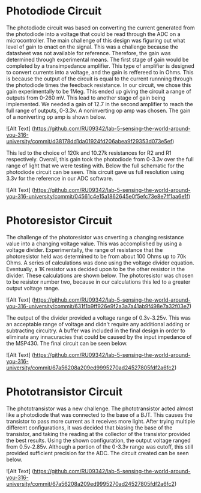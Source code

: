# Photodiode Circuit

The photodiode circuit was based on converting the current generated from the photodiode into a voltage that could be read through the ADC on a microcontroller. The main challenge of this design was figuring out what level of gain to enact on the signal. This was a challenge because the datasheet was not available for reference. Therefore, the gain was determined through experimental means. The first stage of gain would be completed by a transimpedance amplifier. This type of amplifier is designed to convert currents into a voltage, and the gain is reffereed to in Ohms. This is because the output of the circuit is equal to the current runnning through the photodiode times the feedback resistance. In our circuit, we chose this gain experimentally to be 1Meg. This ended up giving the circuit a range of outputs from 0-260 mV. This lead to another stage of gain being implemented. We needed a gain of 12.7 in the second amplifier to reach the full range of outputs, 0-3.3v. A noninverting op amp was chosen. The gain of a noniverting op amp is shown below. 

![Alt Text] (https://github.com/RU09342/lab-5-sensing-the-world-around-you-316-university/commit/d38178dd1da01924fd206abea9f29353d073e5ef)

This led to the choice of 120k and 10.27k resistances for R2 and R1 respectively. Overall, this gain took the photodiode from 0-3.3v over the full range of light that we were testing with. Below the full schematic for the photodiode circuit can be seen. This circuit gave us full resolution using 3.3v for the reference in our ADC software.

![Alt Text] (https://github.com/RU09342/lab-5-sensing-the-world-around-you-316-university/commit/04561c4e15a1862645e0f5efc73e8e7ff1aa6e1f)

# Photoresistor Circuit

The challenge of the photoresistor was cnverting a changing resistance value into a changing voltage value. This was accomplished by using a voltage divider. Experimentally, the range of resistance that the photoresistor held was determined to be from about 100 Ohms up to 70k Ohms. A series of calculations was done using the voltage divider equation. Eventually, a 1K resistor was decided upon to be the other resistor in the divider. These calculations are shown below. The photoresistor was chosen to be resistor number two, because in our calculations this led to a greater output voltage range.

![Alt Text] (https://github.com/RU09342/lab-5-sensing-the-world-around-you-316-university/commit/631f1b9ff926e9f2a3a7a41ab9f498e7a32f03e7)

The output of the divider provided a voltage range of 0.3v-3.25v. This was an acceptable range of voltage and didn't require any additional adding or subtracting circuitry. A buffer was included in the final design in order to eliminate any innacuracies that could be caused by the input impedance of the MSP430. The final circuit can be seen below.

![Alt Text] (https://github.com/RU09342/lab-5-sensing-the-world-around-you-316-university/commit/67a56208a209ed9995270ad24527805fdf2a6fc2)

# Phototransistor Circuit

The phototransistor was a new challenge. The phototransistor acted almost like a photodiode that was connected to the base of a BJT. This causes the transistor to pass more current as it receives more light. After trying multiple different configurations, it was decided that biasing the base of the transistor, and taking the reading at the collector of the transistor provided the best results. Using the shown configuration, the output voltage ranged from 0.5v-2.85v. Although a portion of the 0-3.3v range was cutoff, this still provided sufficient precision for the ADC. The circuit created can be seen below. 

![Alt Text] (https://github.com/RU09342/lab-5-sensing-the-world-around-you-316-university/commit/67a56208a209ed9995270ad24527805fdf2a6fc2)

